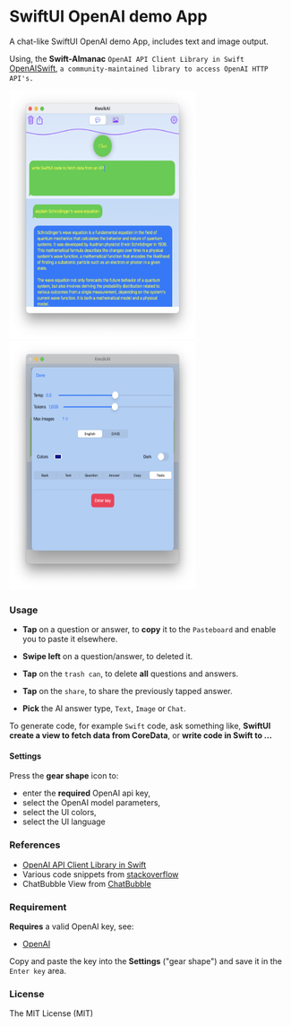 # SwiftUI OpenAI demo App

A chat-like SwiftUI OpenAI demo App, includes text and image output.

Using, the **Swift-Almanac** `OpenAI API Client Library in Swift`  [OpenAISwift](https://github.com/Swift-Almanac/OpenAISwift), 
`a community-maintained library to access OpenAI HTTP API's.`


<p float="left">
  <img src="Images/screen4.png" width="333"  height="444" />
    <img src="Images/screen3.png" width="333"  height="444" />
</p>


### Usage

-   **Tap** on a question or answer, to **copy** it to the `Pasteboard` and enable you to paste it elsewhere.
  
-   **Swipe left** on a question/answer, to deleted it.
  
-   **Tap** on the `trash can`, to delete **all** questions and answers. 

-   **Tap** on the `share`, to share the previously tapped answer. 

-   **Pick** the AI answer type, `Text`, `Image` or `Chat`.


To generate code, for example `Swift` code, ask something like, **SwiftUI create a view to fetch data from CoreData**, or **write code in Swift to ...**

#### Settings

Press the **gear shape** icon to:

-   enter the **required** OpenAI api key,
-   select the OpenAI model parameters,
-   select the UI colors,
-   select the UI language
  
### References

-    [OpenAI API Client Library in Swift](https://github.com/Swift-Almanac/OpenAISwift)
-    Various code snippets from [stackoverflow](https://stackoverflow.com)
-    ChatBubble View from [ChatBubble](https://medium.com/devtechie/chat-bubble-custom-shape-in-swiftui-1f618cd94f3c)

### Requirement

**Requires** a valid OpenAI key, see:

-    [OpenAI](https://openai.com/)

Copy and paste the key into the **Settings** ("gear shape") and save it in the `Enter key` area.

### License

The MIT License (MIT)
